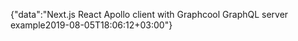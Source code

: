 {"data":"Next.js React Apollo client with Graphcool GraphQL server example2019-08-05T18:06:12+03:00"}
